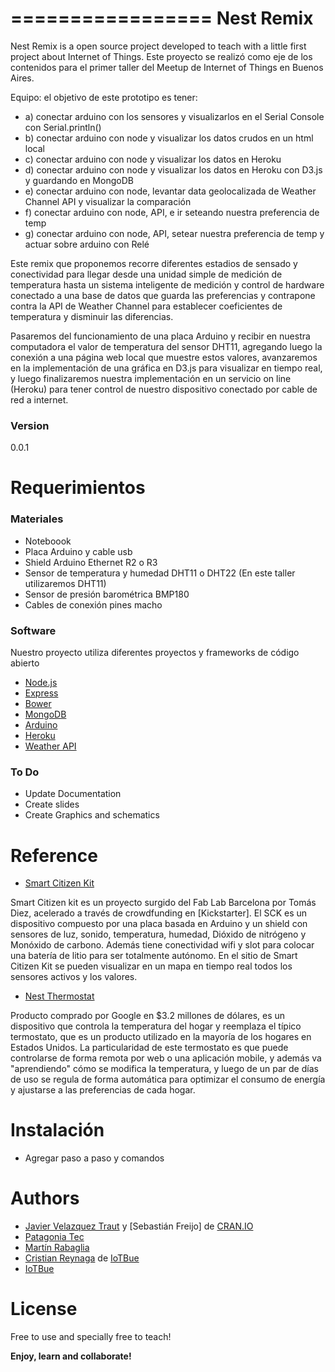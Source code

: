 =================
Nest Remix
=================

Nest Remix is a open source project developed to teach with a little first project about Internet of Things.
Este proyecto se realizó como eje de los contenidos para el primer taller del Meetup de Internet of Things en Buenos Aires. 

Equipo:
el objetivo de este prototipo es tener:
* a) conectar arduino con los sensores y visualizarlos en el Serial Console con Serial.println()
* b) conectar arduino con node y visualizar los datos crudos en un html local
* c) conectar arduino con node y visualizar los datos en Heroku
* d) conectar arduino con node y visualizar los datos en Heroku con D3.js y guardando en MongoDB
* e) conectar arduino con node, levantar data geolocalizada de Weather Channel API y visualizar la comparación
* f) conectar arduino con node, API, e ir seteando nuestra preferencia de temp
* g) conectar arduino con node, API, setear nuestra preferencia de temp y actuar sobre arduino con Relé


Este remix que proponemos recorre diferentes estadios de sensado y conectividad para llegar desde una unidad simple de medición de temperatura hasta un sistema inteligente de medición y control de hardware conectado a una base de datos que guarda las preferencias y contrapone contra la API de Weather Channel para establecer coeficientes de temperatura y disminuir las diferencias.

Pasaremos del funcionamiento de una placa Arduino y recibir en nuestra computadora el valor de temperatura del sensor DHT11, agregando luego la conexión a una página web local que muestre estos valores, avanzaremos en la implementación de una gráfica en D3.js para visualizar en tiempo real, y luego finalizaremos nuestra implementación en un servicio on line (Heroku) para tener control de nuestro dispositivo conectado por cable de red a internet.


### Version
0.0.1


Requerimientos
==============

### Materiales

* Noteboook
* Placa Arduino y cable usb
* Shield Arduino Ethernet R2 o R3
* Sensor de temperatura y humedad DHT11 o DHT22 (En este taller utilizaremos DHT11)
* Sensor de presión barométrica BMP180
* Cables de conexión pines macho

### Software

Nuestro proyecto utiliza diferentes proyectos y frameworks de código abierto

* [Node.js]
* [Express]
* [Bower]
* [MongoDB]
* [Arduino]
* [Heroku]
* [Weather API]


### To Do
- Update Documentation
- Create slides
- Create Graphics and schematics

Reference
=========

* [Smart Citizen Kit] 

Smart Citizen kit es un proyecto surgido del Fab Lab Barcelona por Tomás Diez, acelerado a través de crowdfunding en [Kickstarter]. El SCK es un dispositivo compuesto por una placa basada en Arduino y un shield con sensores de luz, sonido, temperatura, humedad, Dióxido de nitrógeno y Monóxido de carbono. Además tiene conectividad wifi y slot para colocar una batería de litio para ser totalmente autónomo.
En el sitio de Smart Citizen Kit se pueden visualizar en un mapa en tiempo real todos los sensores activos y los valores.

* [Nest Thermostat]

Producto comprado por Google en $3.2 millones de dólares, es un dispositivo que controla la temperatura del hogar y reemplaza el típico termostato, que es un producto utilizado en la mayoría de los hogares en Estados Unidos.
La particularidad de este termostato es que puede controlarse de forma remota por web o una aplicación mobile, y además va "aprendiendo" cómo se modifica la temperatura, y luego de un par de días de uso se regula de forma automática para optimizar el consumo de energía y ajustarse a las preferencias de cada hogar.


Instalación
===========

* Agregar paso a paso y comandos



Authors
=======
* [Javier Velazquez Traut] y [Sebastián Freijo] de [CRAN.IO]
* [Patagonia Tec]
* [Martín Rabaglia]
* [Cristian Reynaga] de [IoTBue]
* [IoTBue]



License
=======

Free to use and specially free to teach!

**Enjoy, learn and collaborate!**


[AngularJS]: http://angularjs.org
[Javier Velazquez Traut]: http://cran.io
[Sebi]: http://cran.io
[CRAN.IO]: http://cran.io
[Patagonia Tec]: http://patagoniatecnology.com
[Martín Rabaglia]: http://twitter.com/sr_humo
[Cristian Reynaga]: http://cristianreynaga.com
[IoTBue]: http://www.meetup.com/IoT-Buenos-Aires/
[Node.js]: http://nodejs.org
[Express]: http://expressjs.com
[Bower]: http://bower.io
[Arduino]: http://arduino.cc
[MongoDB]: http://mongodb.org
[Heroku]: http://heroku.com
[Weather API]: http://www.wunderground.com/
[Nest Thermostat]: http://nest.com
[Smart Citizen Kit]: https://www.smartcitizen.me/
